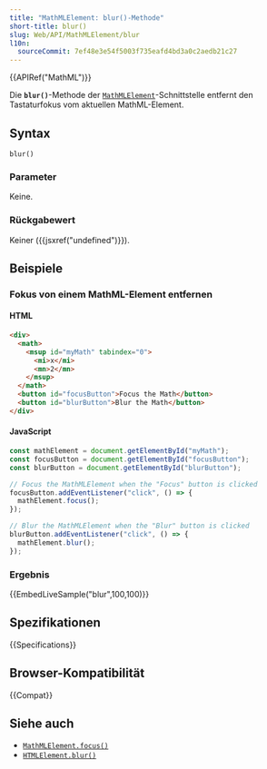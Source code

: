 ```yaml
---
title: "MathMLElement: blur()-Methode"
short-title: blur()
slug: Web/API/MathMLElement/blur
l10n:
  sourceCommit: 7ef48e3e54f5003f735eafd4bd3a0c2aedb21c27
---
```


{{APIRef("MathML")}}

Die **`blur()`**-Methode der [`MathMLElement`](/de/docs/Web/API/MathMLElement)-Schnittstelle entfernt den Tastaturfokus vom aktuellen MathML-Element.

## Syntax

```js-nolint
blur()
```

### Parameter

Keine.

### Rückgabewert

Keiner ({{jsxref("undefined")}}).

## Beispiele

### Fokus von einem MathML-Element entfernen

#### HTML

```html
<div>
  <math>
    <msup id="myMath" tabindex="0">
      <mi>x</mi>
      <mn>2</mn>
    </msup>
  </math>
  <button id="focusButton">Focus the Math</button>
  <button id="blurButton">Blur the Math</button>
</div>
```

#### JavaScript

```js
const mathElement = document.getElementById("myMath");
const focusButton = document.getElementById("focusButton");
const blurButton = document.getElementById("blurButton");

// Focus the MathMLElement when the "Focus" button is clicked
focusButton.addEventListener("click", () => {
  mathElement.focus();
});

// Blur the MathMLElement when the "Blur" button is clicked
blurButton.addEventListener("click", () => {
  mathElement.blur();
});
```

### Ergebnis

{{EmbedLiveSample("blur",100,100)}}

## Spezifikationen

{{Specifications}}

## Browser-Kompatibilität

{{Compat}}

## Siehe auch

- [`MathMLElement.focus()`](/de/docs/Web/API/MathMLElement/focus)
- [`HTMLElement.blur()`](/de/docs/Web/API/HTMLElement/blur)
